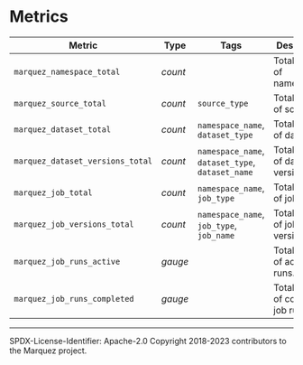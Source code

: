 # Metrics

| Metric                           | Type    | Tags                                                       | Description                         |
|----------------------------------|---------|------------------------------------------------------------|-------------------------------------|
| `marquez_namespace_total`        | _count_ |                                                            | Total number of namespaces.         |
| `marquez_source_total`           | _count_ | `source_type`                                              | Total number of sources.            |
| `marquez_dataset_total`          | _count_ | `namespace_name`, <br> `dataset_type`                      | Total number of datasets.           |
| `marquez_dataset_versions_total` | _count_ | `namespace_name`, <br> `dataset_type`, <br> `dataset_name` | Total number of dataset versions.   |
| `marquez_job_total`              | _count_ | `namespace_name`, <br> `job_type`                          | Total number of jobs.               |
| `marquez_job_versions_total`     | _count_ | `namespace_name`, <br> `job_type`, <br> `job_name`         | Total number of job versions.       |
| `marquez_job_runs_active`        | _gauge_ |                                                            | Total number of active job runs.    |
| `marquez_job_runs_completed`     | _gauge_ |                                                            | Total number of completed job runs. |

----
SPDX-License-Identifier: Apache-2.0 
Copyright 2018-2023 contributors to the Marquez project.
